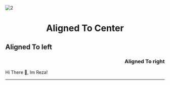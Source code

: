 ![2](https://github.com/user-attachments/assets/e2d741c2-b4ee-48e1-b689-74fe2cbebf3f)

<h1 align="center">Aligned To Center</h1>
<h2 align="left">Aligned To left</h2>
<h3 align="right">Aligned To right</h3>

<p>Hi There 👋, Im Reza!</p>
<hr>
<br>


<!--
**DevASMR/DevASMR** is a ✨ _special_ ✨ repository because its `README.md` (this file) appears on your GitHub profile.

Here are some ideas to get you started:

- 🔭 I’m currently working on ...
- 🌱 I’m currently learning ...
- 👯 I’m looking to collaborate on ...
- 🤔 I’m looking for help with ...
- 💬 Ask me about ...
- 📫 How to reach me: ...
- 😄 Pronouns: ...
- ⚡ Fun fact: ...
-->
